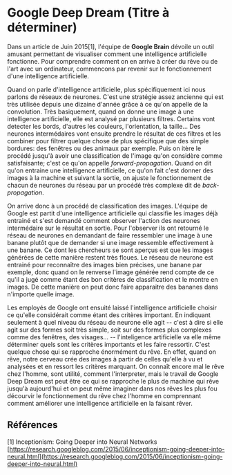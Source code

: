 Google Deep Dream (Titre à déterminer)
======================================

Dans un article de Juin 2015[1], l'équipe de **Google Brain** dévoile un outil amusant permettant de visualiser comment une intelligence artificielle fonctionne. Pour comprendre comment on en arrive à créer du rêve ou de l'art avec un ordinateur, commencons par revenir sur le fonctionnement d'une intelligence artificielle.

Quand on parle d'intelligence artificielle, plus spécifiquement ici nous parlons de réseaux de neurones. C'est une stratégie assez ancienne qui est très utilisée depuis une dizaine d'année grâce à ce qu'on appelle de la convolution. Très basiquement, quand on donne une image à une intelligence artificielle, elle est analysé par plusieurs filtres. Certains vont detecter les bords, d'autres les couleurs, l'orientation, la taille... Des neurones intermédaires vont ensuite prendre le résultat de ces filtres et les combiner pour filtrer quelque chose de plus spécifique que des simple bordures: des fenêtres ou des animaux par exemple. Puis on itère le procédé jusqu'à avoir une classification de l'image qu'on considère comme satisfaisante; c'est ce qu'on appelle *forward-propagation*. Quand on dit qu'on entraine une intelligence artificielle, ce qu'on fait c'est donner des images à la machine et suivant la sortie, on ajuste le fonctionnement de chacun de neurones du réseau par un procédé très complexe dit de *back-propagation*.

On arrive donc à un procédé de classification des images. L'équipe de Google est partit d'une intelligence artificielle qui classifie les images déjà entrainé et s'est demandé comment observer l'action des neurones intermédaire sur le résultat en sortie. Pour l'observer ils ont retourné le réseau de neurones en demandant de faire ressembler une image à une banane plutôt que de demander si une image ressemble effectivement à une banane.
Ce dont les chercheurs se sont aperçus est que les images générées de cette manière restent très floues. Le réseau de neurone est entrainé pour reconnaître des images bien précises, une banane par exemple, donc quand on le renverse l'image générée rend compte de ce qu'il a jugé comme étant des bon critères de classification et le montre en images. De cette manière on peut donc faire apparaitre des bananes dans n'importe quelle image.

Les employés de Google ont ensuité laissé l'intelligence artificielle choisir ce qu'elle considérait comme étant des critères important. En indiquant seulement à quel niveau du réseau de neurone elle agit -- c'est à dire si elle agit sur des formes soit très simple, soit sur des formes plus complexes comme des fenêtres, des visages... -- l'inteligence artificielle va elle même déterminer quels sont les critères importants et les faire ressortir. C'est quelque chose qui se rapproche énormément du rêve. En effet, quand on rêve, notre cerveau crée des images à partir de celles qu'elle à vu et analysées et en ressort les critères marquant. On connaît encore mal le rêve chez l'homme, sont utilité, comment l'interpreter, mais le travail de Google Deep Dream est peut être ce qui se rapproche le plus de machine qui rêve jusqu'à aujourd'hui et on peut même imaginer dans nos rêves les plus fou décourvir le fonctionnement du rêve chez l'homme en comprennant comment améliorer une intelligence artificielle en la faisant rêver.

## Références

[1] Inceptionism: Going Deeper into Neural Networks [https://research.googleblog.com/2015/06/inceptionism-going-deeper-into-neural.html](https://research.googleblog.com/2015/06/inceptionism-going-deeper-into-neural.html)
